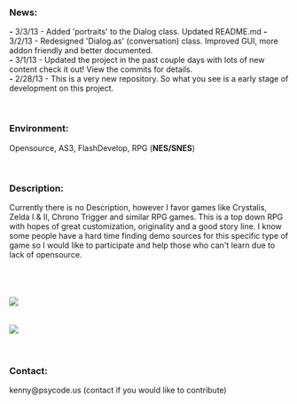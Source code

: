 <h3>News:</h3>
<p>
<b>-</b> 3/3/13 - Added 'portraits' to the Dialog class. Updated README.md
<b>-</b> 3/2/13 - Redesigned 'Dialog.as' (conversation) class. Improved GUI, more addon friendly and better documented.
<br/><b>-</b> 3/1/13 - Updated the project in the past couple days with lots of new content check it out! View the commits for details.
<br/><b>-</b> 2/28/13 - This is a very new repository. So what you see is a early stage of development on this project. 
</p><br/>
<h3><bold>Environment: </h3></bold>
<p>Opensource, AS3, FlashDevelop, RPG (<b>NES/SNES</b>)</p>
<br>
<h3><bold>Description: </h3><p>Currently there is no Description, however I favor games like Crystalis, Zelda I & II, Chrono Trigger and similar RPG games. This is a top down RPG with hopes of great customization, originality and a good story line. I know some people have a hard time finding demo sources for this specific type of game so I would like to participate and help those who can't learn due to lack of opensource. </bold></h2>
<br/><br/><br/>
<br/><br/><img src="http://www.legitcode.com/title.png"><br/><br/><br/>
<img src="http://www.legitcode.com/gameshot.png" />
<br/>
<br/>
<br/>
<h3>Contact: </h3> 
<p>kenny@psycode.us (contact if you would like to contribute)</p>
<br/>
<br/>
<br/>
